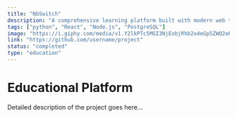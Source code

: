 ```yaml
---
title: "NbSwitch"
description: "A comprehensive learning platform built with modern web technologies."
tags: ["python", "React", "Node.js", "PostgreSQL"]
image: "https://i.giphy.com/media/v1.Y2lkPTc5MGI3NjExbjRhb2x4eGp5ZWQ2eHJtdXFmMHU5NjMxdmJ1eTUwODRiOXJsb2cwdSZlcD12MV9pbnRlcm5hbF9naWZfYnlfaWQmY3Q9Zw/9gn4lhW6wiQ6c/giphy.gif"
link: "https://github.com/username/project"
status: "completed"
type: "education"
---
```


# Educational Platform

Detailed description of the project goes here... 